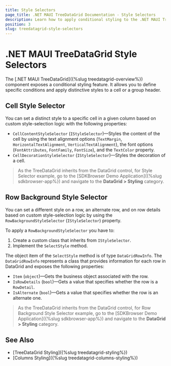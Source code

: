 ```yaml
---
title: Style Selectors
page_title: .NET MAUI TreeDataGrid Documentation - Style Selectors
description: Learn how to apply conditional styling to the .NET MAUI TreeDataGrid rows.
position: 3
slug: treedatagrid-style-selectors
---
```


# .NET MAUI TreeDataGrid Style Selectors

The [.NET MAUI TreeDataGrid]({%slug treedatagrid-overview%}) component exposes a conditional styling feature. It allows you to define specific conditions and apply distinctive styles to a cell or a group header.

## Cell Style Selector

You can set a distinct style to a specific cell in a given column based on custom style-selection logic with the following properties:

* `CellContentStyleSelector` (`IStyleSelector`)&mdash;Styles the content of the cell by using the text alignment options (`TextMargin`, `HorizontalTextAlignment`, `VerticalTextAlignment`), the font options (`FontAttributes`, `FontFamily`, `FontSize`), and the `TextColor` property.
* `CellDecorationStyleSelector` (`IStyleSelector`)&mdash;Styles the decoration of a cell.

> As the TreeDataGrid inherits from the DataGrid control, for Style Selector example, go to the [SDKBrowser Demo Application]({%slug sdkbrowser-app%}) and navigate to the **DataGrid > Styling** category.

## Row Background Style Selector

You can set a different style on a row, an alternate row, and on row details based on custom style-selection logic by using the `RowBackgroundStyleSelector` (`IStyleSelector`) property.

To apply a `RowBackgroundStyleSelector` you have to:

1. Create a custom class that inherits from `IStyleSelector`.
1. Implement the `SelectStyle` method.

The object item of the `SelectStyle` method is of type `DataGridRowInfo`. The `DataGridRowInfo` represents a class that provides information for each row in DataGrid and exposes the following properties:

* `Item` (`object`)&mdash;Gets the business object associated with the row.
* `IsRowDetails` (`bool`)&mdash;Gets a value that specifies whether the row is a `RowDetail`.
* `IsAlternate` (`bool`)&mdash;Gets a value that specifies whether the row is an alternate one.

> As the TreeDataGrid inherits from the DataGrid control, for Row Background Style Selector example, go to the [SDKBrowser Demo Application]({%slug sdkbrowser-app%}) and navigate to the **DataGrid > Styling** category.

## See Also

- [TreeDataGrid Styling]({%slug treedatagrid-styling%})
- [Columns Styling]({%slug treedatagrid-columns-styling%})
